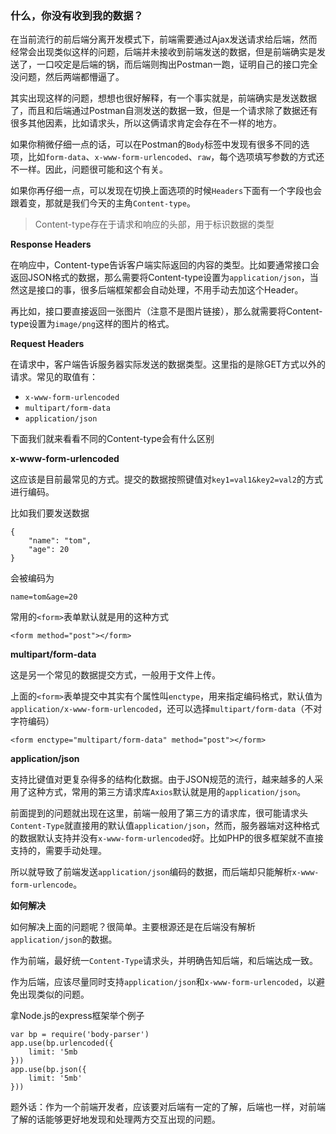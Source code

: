 ### 什么，你没有收到我的数据？

在当前流行的前后端分离开发模式下，前端需要通过Ajax发送请求给后端，然而经常会出现类似这样的问题，后端并未接收到前端发送的数据，但是前端确实是发送了，一口咬定是后端的锅，而后端则掏出Postman一跑，证明自己的接口完全没问题，然后两端都懵逼了。

其实出现这样的问题，想想也很好解释，有一个事实就是，前端确实是发送数据了，而且和后端通过Postman自测发送的数据一致，但是一个请求除了数据还有很多其他因素，比如请求头，所以这俩请求肯定会存在不一样的地方。

如果你稍微仔细一点的话，可以在Postman的`Body`标签中发现有很多不同的选项，比如`form-data`、`x-www-form-urlencoded`、`raw`，每个选项填写参数的方式还不一样。因此，问题很可能和这个有关。

如果你再仔细一点，可以发现在切换上面选项的时候`Headers`下面有一个字段也会跟着变，那就是我们今天的主角`Content-type`。

>Content-type存在于请求和响应的头部，用于标识数据的类型

**Response Headers**

在响应中，Content-type告诉客户端实际返回的内容的类型。比如要通常接口会返回JSON格式的数据，那么需要将Content-type设置为`application/json`，当然这是接口的事，很多后端框架都会自动处理，不用手动去加这个Header。

再比如，接口要直接返回一张图片（注意不是图片链接），那么就需要将Content-type设置为`image/png`这样的图片的格式。

**Request Headers**

在请求中，客户端告诉服务器实际发送的数据类型。这里指的是除GET方式以外的请求。常见的取值有：

* `x-www-form-urlencoded`
* `multipart/form-data`
* `application/json`


下面我们就来看看不同的Content-type会有什么区别

**x-www-form-urlencoded**

这应该是目前最常见的方式。提交的数据按照键值对`key1=val1&key2=val2`的方式进行编码。

比如我们要发送数据

```
{
    "name": "tom",
    "age": 20
}
```

会被编码为

```
name=tom&age=20
```

常用的`<form>`表单默认就是用的这种方式

```
<form method="post"></form>
```

**multipart/form-data**

这是另一个常见的数据提交方式，一般用于文件上传。

上面的`<form>`表单提交中其实有个属性叫`enctype`，用来指定编码格式，默认值为`application/x-www-form-urlencoded`，还可以选择`multipart/form-data`（不对字符编码）

```
<form enctype="multipart/form-data" method="post"></form>
```

**application/json**

支持比键值对更复杂得多的结构化数据。由于JSON规范的流行，越来越多的人采用了这种方式，常用的第三方请求库`Axios`默认就是用的`application/json`。

前面提到的问题就出现在这里，前端一般用了第三方的请求库，很可能请求头`Content-Type`就直接用的默认值`application/json`，然而，服务器端对这种格式的数据默认支持并没有`x-www-form-urlencoded`好。比如PHP的很多框架就不直接支持的，需要手动处理。

所以就导致了前端发送`application/json`编码的数据，而后端却只能解析`x-www-form-urlencode`。

**如何解决**

如何解决上面的问题呢？很简单。主要根源还是在后端没有解析`application/json`的数据。

作为前端，最好统一`Content-Type`请求头，并明确告知后端，和后端达成一致。

作为后端，应该尽量同时支持`application/json`和`x-www-form-urlencoded`，以避免出现类似的问题。

拿Node.js的express框架举个例子

```
var bp = require('body-parser')
app.use(bp.urlencoded({
    limit: '5mb
}))
app.use(bp.json({
    limit: '5mb'
}))
```

题外话：作为一个前端开发者，应该要对后端有一定的了解，后端也一样，对前端了解的话能够更好地发现和处理两方交互出现的问题。